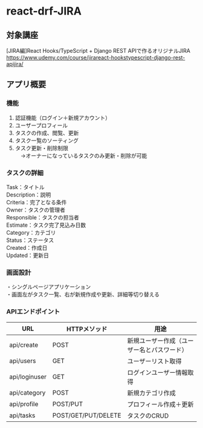 # react-drf-JIRA
## 対象講座
[JIRA編]React Hooks/TypeScript + Django REST APIで作るオリジナルJIRA <br>
https://www.udemy.com/course/jirareact-hookstypescript-django-rest-apijira/

## アプリ概要
### 機能
1. 認証機能（ログイン＋新規アカウント） <br>
2. ユーザープロフィール <br>
3. タスクの作成、閲覧、更新 <br>
4. タスク一覧のソーティング <br>
5. タスク更新・削除制限 <br>
　→オーナーになっているタスクのみ更新・削除が可能 <br>

### タスクの詳細
Task：タイトル <br>
Description：説明 <br>
Criteria：完了となる条件 <br>
Owner：タスクの管理者 <br>
Responsible：タスクの担当者 <br>
Estimate：タスク完了見込み日数 <br>
Category：カテゴリ <br>
Status：ステータス <br>
Created：作成日 <br>
Updated：更新日 <br>

### 画面設計
・シングルページアプリケーション <br>
・画面左がタスク一覧、右が新規作成や更新、詳細等切り替える <br>

### APIエンドポイント
|URL|HTTPメソッド|用途|
|--|--|--|
|api/create|POST|新規ユーザー作成（ユーザー名とパスワード）|
|api/users|GET|ユーザーリスト取得|
|api/loginuser|GET|ログインユーザー情報取得|
|api/category|POST|新規カテゴリ作成|
|api/profile|POST/PUT|プロフィール作成＋更新|
|api/tasks|POST/GET/PUT/DELETE|タスクのCRUD|

